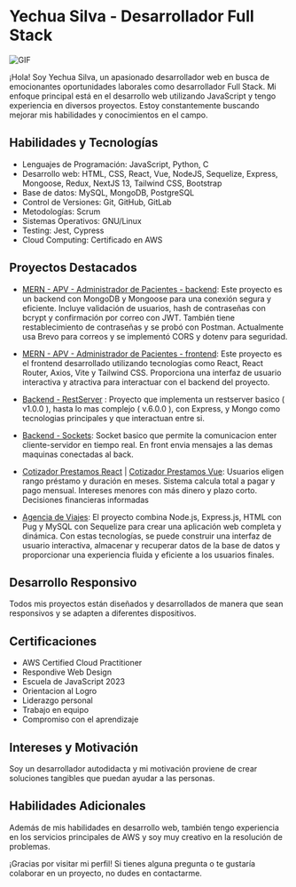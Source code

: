 # Yechua Silva - Desarrollador Full Stack
![GIF](./mern-gif-github.gif) 

¡Hola! Soy Yechua Silva, un apasionado desarrollador web en busca de emocionantes oportunidades laborales como desarrollador Full Stack. Mi enfoque principal está en el desarrollo web utilizando JavaScript y tengo experiencia en diversos proyectos. Estoy constantemente buscando mejorar mis habilidades y conocimientos en el campo.

## Habilidades y Tecnologías

- Lenguajes de Programación: JavaScript, Python, C
- Desarrollo web: HTML, CSS, React, Vue, NodeJS, Sequelize, Express, Mongoose, Redux, NextJS 13, Tailwind CSS, Bootstrap
- Base de datos: MySQL, MongoDB, PostgreSQL
- Control de Versiones: Git, GitHub, GitLab
- Metodologías: Scrum
- Sistemas Operativos: GNU/Linux
- Testing: Jest, Cypress
- Cloud Computing: Certificado en AWS

## Proyectos Destacados
- [MERN - APV - Administrador de Pacientes - backend](https://github.com/yechua-silva/MERN-apv-backend): Este proyecto es un backend con MongoDB y Mongoose para una conexión segura y eficiente. Incluye validación de usuarios, hash de contraseñas con bcrypt y confirmación por correo con JWT. También tiene restablecimiento de contraseñas y se probó con Postman. Actualmente usa Brevo para correos y se implementó CORS y dotenv para seguridad.
- [MERN - APV - Administrador de Pacientes - frontend](https://github.com/yechua-silva/MERN-apv-frontend): Este proyecto es el frontend desarrollado utilizando tecnologías como React, React Router, Axios, Vite y Tailwind CSS. Proporciona una interfaz de usuario interactiva y atractiva para interactuar con el backend del proyecto.
- [Backend - RestServer](https://github.com/yechua-silva/rest-server-basico) : Proyecto que implementa un restserver basico ( v1.0.0 ), hasta lo mas complejo ( v.6.0.0 ), con Express, y Mongo como tecnologias principales y que interactuan entre si.
- [Backend - Sockets](https://github.com/yechua-silva/socket-basico): Socket basico que permite la comunicacion enter cliente-servidor en tiempo real. En front envia mensajes a las demas maquinas conectadas al back.
- [Cotizador Prestamos React](https://github.com/yechua-silva/proyecto-cotizador-prestamos-react) |  [Cotizador Prestamos Vue](https://github.com/yechua-silva/proyecto-cotizador-prestamos-vue): Usuarios eligen rango préstamo y duración en meses. Sistema calcula total a pagar y pago mensual. Intereses menores con más dinero y plazo corto. Decisiones financieras informadas

- [Agencia de Viajes](https://github.com/yechua-silva/Proyecto-Agencia-viajes-node): El proyecto combina Node.js, Express.js, HTML con Pug y MySQL con Sequelize para crear una aplicación web completa y dinámica. Con estas tecnologías, se puede construir una interfaz de usuario interactiva, almacenar y recuperar datos de la base de datos y proporcionar una experiencia fluida y eficiente a los usuarios finales.



## Desarrollo Responsivo

Todos mis proyectos están diseñados y desarrollados de manera que sean responsivos y se adapten a diferentes dispositivos.

## Certificaciones

- AWS Certified Cloud Practitioner
- Respondive Web Design
- Escuela de JavaScript 2023
- Orientacion al Logro
- Liderazgo personal
- Trabajo en equipo
- Compromiso con el aprendizaje

## Intereses y Motivación

Soy un desarrollador autodidacta y mi motivación proviene de crear soluciones tangibles que puedan ayudar a las personas. 

## Habilidades Adicionales

Además de mis habilidades en desarrollo web, también tengo experiencia en los servicios principales de AWS y soy muy creativo en la resolución de problemas.

¡Gracias por visitar mi perfil! Si tienes alguna pregunta o te gustaría colaborar en un proyecto, no dudes en contactarme.

